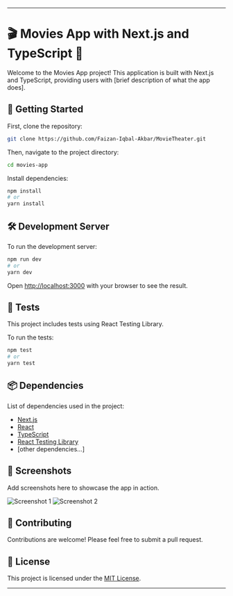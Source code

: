 
---

# 🎬 Movies App with Next.js and TypeScript 🍿

Welcome to the Movies App project! This application is built with Next.js and TypeScript, providing users with [brief description of what the app does].

## 🚀 Getting Started

First, clone the repository:

```bash
git clone https://github.com/Faizan-Iqbal-Akbar/MovieTheater.git
```

Then, navigate to the project directory:

```bash
cd movies-app
```

Install dependencies:

```bash
npm install
# or
yarn install
```

## 🛠️ Development Server

To run the development server:

```bash
npm run dev
# or
yarn dev
```

Open [http://localhost:3000](http://localhost:3000) with your browser to see the result.

## 🧪 Tests

This project includes tests using React Testing Library.

To run the tests:

```bash
npm test
# or
yarn test
```

## 📦 Dependencies

List of dependencies used in the project:

- [Next.js](https://nextjs.org/)
- [React](https://reactjs.org/)
- [TypeScript](https://www.typescriptlang.org/)
- [React Testing Library](https://testing-library.com/docs/react-testing-library/intro/)
- [other dependencies...]

## 📸 Screenshots

Add screenshots here to showcase the app in action.

![Screenshot 1](path/to/screenshot1.png)
![Screenshot 2](path/to/screenshot2.png)

## 🤝 Contributing

Contributions are welcome! Please feel free to submit a pull request.

## 📜 License

This project is licensed under the [MIT License](LICENSE).

---
